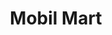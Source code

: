 ---
title: "Mobil Mart"
url: /bayamon/mobil-mart-carretera-bayamon-aguas-buenas/
shop: Lebensmittel
---